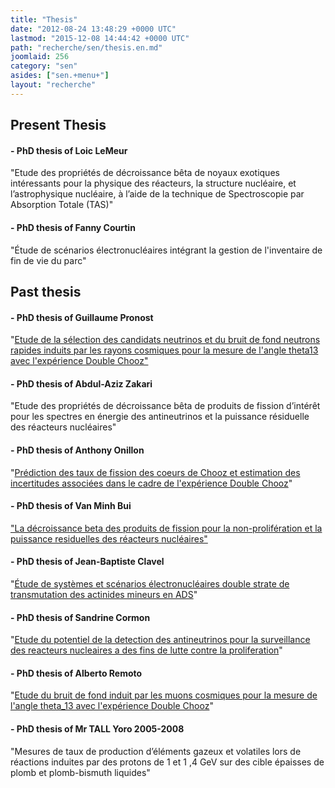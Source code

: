 ```yaml
---
title: "Thesis"
date: "2012-08-24 13:48:29 +0000 UTC"
lastmod: "2015-12-08 14:44:42 +0000 UTC"
path: "recherche/sen/thesis.en.md"
joomlaid: 256
category: "sen"
asides: ["sen.+menu+"]
layout: "recherche"
---
```

Present Thesis
--------------

#### \- PhD thesis of Loic LeMeur

"Etude des propriétés de décroissance bêta de noyaux exotiques intéressants pour la physique des réacteurs, la structure nucléaire, et l’astrophysique nucléaire, à l’aide de la technique de Spectroscopie par Absorption Totale (TAS)"

#### \- PhD thesis of Fanny Courtin

"Étude de scénarios électronucléaires intégrant la gestion de l'inventaire de fin de vie du parc"

Past thesis
-----------

#### \- PhD thesis of Guillaume Pronost

"[Etude de la sélection des candidats neutrinos et du bruit de fond neutrons rapides induits par les rayons cosmiques pour la mesure de l'angle theta13 avec l'expérience Double Chooz"](http://www.theses.fr/s79208)

#### \- PhD thesis of Abdul-Aziz Zakari

"Etude des propriétés de décroissance bêta de produits de fission d’intérêt pour les spectres en énergie des antineutrinos et la puissance résiduelle des réacteurs nucléaires"

#### \- PhD thesis of Anthony Onillon

"[Prédiction des taux de fission des coeurs de Chooz et estimation des incertitudes associées dans le cadre de l'expérience Double Chooz](https://tel.archives-ouvertes.fr/tel-01082405v1)"

#### \- PhD thesis of Van Minh Bui

["La décroissance beta des produits de fission pour la non-prolifération et la puissance residuelles des réacteurs nucléaires"](https://tel.archives-ouvertes.fr/tel-00834225v1)

#### \- PhD thesis of Jean-Baptiste Clavel

"[Étude de systèmes et scénarios électronucléaires double strate de transmutation des actinides mineurs en ADS](https://tel.archives-ouvertes.fr/tel-00789327v1)"

#### \- PhD thesis of Sandrine Cormon

"[Etude du potentiel de la detection des antineutrinos pour la surveillance des reacteurs nucleaires a des fins de lutte contre la proliferation](https://tel.archives-ouvertes.fr/tel-00825082v1)"

#### \- PhD thesis of Alberto Remoto

"[Etude du bruit de fond induit par les muons cosmiques pour la mesure de l'angle theta\_13 avec l'expérience Double Chooz](https://tel.archives-ouvertes.fr/tel-00821629v1)"

#### \- PhD thesis of Mr TALL Yoro 2005-2008

"Mesures de taux de production d’éléments gazeux et volatiles lors de réactions induites par des protons de 1 et 1 ,4 GeV sur des cible épaisses de plomb et plomb-bismuth liquides"
